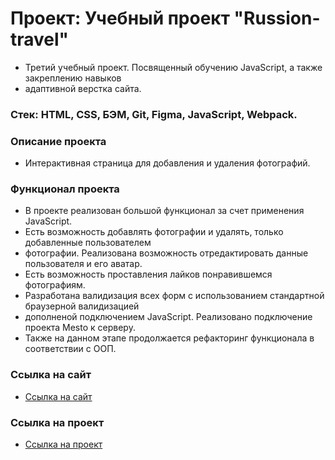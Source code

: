 # Проект: Учебный проект "Russion-travel"
* Третий учебный проект. Посвященный обучению JavaScript, а также закреплению навыков
*   адаптивной верстка сайта.
 
### Стек: HTML, CSS, БЭМ, Git, Figma, JavaScript, Webpack.

### Описание проекта
* Интерактивная страница для добавления и удаления фотографий.

### Функционал проекта
* В проекте реализован большой функционал за счет применения JavaScript.
*  Есть возможность добавлять фотографии и удалять, только добавленные пользователем
*  фотографии. Реализована возможность отредактировать данные пользователя и его аватар.
*  Есть возможность проставления лайков понравившемся фотографиям.
*  Разработана валидизация всех форм с использованием стандартной браузерной валидизацией
*  дополненой подключением JavaScript. Реализовано подключение проекта Mesto к серверу.
*  Также на данном этапе продолжается рефакторинг функционала в соответствии с ООП.

### Ссылка на сайт
* [Ссылка на сайт](https://arkel-tatiana.github.io/mesto/)

### Ссылка на проект
* [Ссылка на проект](https://github.com/arkel-tatiana/mesto.git/)
